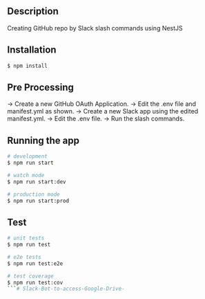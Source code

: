 ## Description

Creating GitHub repo by Slack slash commands using NestJS

## Installation

```bash
$ npm install
```

## Pre Processing

-> Create a new GitHub OAuth Application.
-> Edit the .env file and manifest.yml as shown.
-> Create a new Slack app using the edited manifest.yml.
-> Edit the .env file.
-> Run the slash commands.

## Running the app

```bash
# development
$ npm run start

# watch mode
$ npm run start:dev

# production mode
$ npm run start:prod
```

## Test

```bash
# unit tests
$ npm run test

# e2e tests
$ npm run test:e2e

# test coverage
$ npm run test:cov
```# Slack-Bot-to-access-Google-Drive-

